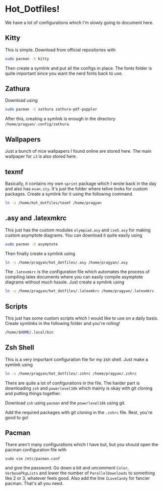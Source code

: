 # Hot_Dotfiles!

We have a lot of configurations which I'm slowly going to document here. 

## Kitty

This is simple. Download from official repositories with 
```bash
sudo pacman -S kitty
```
Then create a symlink and put all the configs in place. The fonts folder is quite important since you want the nerd fonts back to use. 

## Zathura

Download using 
```zsh
sudo pacman -S zathura zathura-pdf-poppler
```
After this, creating a symlink is enough in the directory ``/home/pragyan/.config/zathura``.

## Wallpapers

Just a bunch of nice wallpapers I found online are stored here. The main wallpaper for ``i3`` is also stored here.

## texmf

Basically, it contains my own ``sprint`` package which I wrote back in the day and also has ``evan.sty``. It's just the folder where telive looks for custom packages. Create a symlink for it using the following command.
```zsh
ln -s /home/hot_dotfiles/texmf /home/pragyan
```

## .asy and .latexmkrc

This just has the custom modules ``olympiad.asy`` and ``cse5.asy`` for making custom asymptote diagrams. You can download it quite easily using 
```zsh
sudo pacman -S asymptote
```
Then finally create a symlink using 
```zsh
ln -s /home/pragyan/hot_dotfiles/.asy /home/pragyan/.asy
```
The ``.latexmkrc`` is the configuration file which automates the process of compiling latex documents where you can easily compile asymptote diagrams without much hassle. Just create a symlink using
```zsh
ln -s /home/pragyan/hot_dotfiles/.latexmkrc /home/pragyan/.latexmkrc
```

## Scripts

This just has some custom scripts which I would like to use on a daily basis. Create symlinks in the following folder and you're rolling!
```zsh
/home/$HOME/.local/bin
```
## Zsh Shell

This is a very important configuration file for my zsh shell. Just make a symlink using 
```zsh
ln -s /home/pragyan/hot_dotfiles/.zshrc /home/pragyan/.zshrc
```
There are quite a lot of configurations in the file. The harder part is downloading ``zsh`` and ``powerlevel10k`` which mainly is okay with git cloning and putting things together.

Download ``zsh`` using ``pacman`` and the ``powerlevel10k`` using git.

Add the required packages with git cloning in the ``.zshrc`` file. Rest, you're good to go!

## Pacman

There aren't many configurations which I have but, but you should open the pacman configuration file with 

```
sudo vim /etc/pacman.conf
```
and give the password. Go down a bit and uncomment ``Color``, ``VerbosePkgLists`` and lower the number of ``ParallelDownloads`` to something like 2 or 3, whatever feels good. Also add the line ``ILoveCandy`` for fancier pacman. That's all you need.
